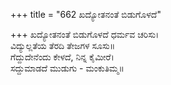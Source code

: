 +++
title = "662 ಖದ್ಯೋತನಂತೆ ಬಿಡುಗೊಳದೆ"

+++
ಖದ್ಯೋತನಂತೆ ಬಿಡುಗೊಳದೆ ಧರ್ಮವ ಚರಿಸು।  
ವಿದ್ಯುಲ್ಲತೆಯ ತೆರದಿ ತೇಜಗಳ ಸೂಸು॥  
ಗೆದ್ದುದೇನೆಂದು ಕೇಳದೆ, ನಿನ್ನ ಕೈಮೀರೆ।  
ಸದ್ದುಮಾಡದೆ ಮುಡುಗು - ಮಂಕುತಿಮ್ಮ॥  
